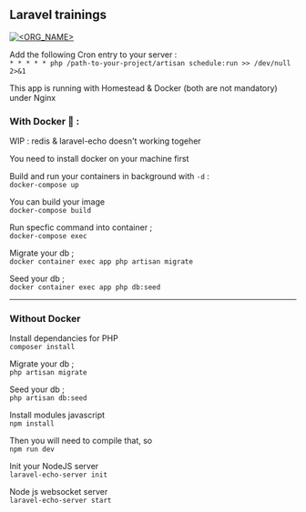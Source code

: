 ## Laravel trainings

[![<ORG_NAME>](https://circleci.com/gh/benads/laravel-training.svg?style=svg)](LINK)

Add the following Cron entry to your server :
<br>
`* * * * * php /path-to-your-project/artisan schedule:run >> /dev/null 2>&1`

This app is running with Homestead & Docker (both are not mandatory) under Nginx

### With Docker 🐳 :

WIP : redis & laravel-echo doesn't working togeher

You need to install docker on your machine first

Build and run your containers in background with `-d` :
<br>
`docker-compose up`

You can build your image
<br>
`docker-compose build`

Run specfic command into container ;
<br>
`docker-compose exec`

Migrate your db ;
<br>
`docker container exec app php artisan migrate`

Seed your db ;
<br>
`docker container exec app php db:seed`

---

### Without Docker

Install dependancies for PHP
<br>
`composer install`

Migrate your db ;
<br>
`php artisan migrate`

Seed your db ;
<br>
`php artisan db:seed`

Install modules javascript
<br>
`npm install`

Then you will need to compile that, so
<br>
`npm run dev`

Init your NodeJS server
<br>
`laravel-echo-server init`

Node js websocket server
<br>
`laravel-echo-server start`
